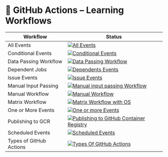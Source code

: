 # 🚀 GitHub Actions – Learning Workflows

| Workflow | Status |
|----------|--------|
| All Events | [![All Events](https://github.com/haveyoumetmiz/Actions-Learning/actions/workflows/event.yaml/badge.svg)](https://github.com/haveyoumetmiz/Actions-Learning/actions/workflows/event.yaml) |
| Conditional Events | [![Conditional Events](https://github.com/haveyoumetmiz/Actions-Learning/actions/workflows/conditionalevents.yaml/badge.svg)](https://github.com/haveyoumetmiz/Actions-Learning/actions/workflows/conditionalevents.yaml) |
| Data Passing Workflow | [![Data Passing Workflow](https://github.com/haveyoumetmiz/Actions-Learning/actions/workflows/passing-data.yaml/badge.svg)](https://github.com/haveyoumetmiz/Actions-Learning/actions/workflows/passing-data.yaml) |
| Dependent Jobs | [![Dependents Events](https://github.com/haveyoumetmiz/Actions-Learning/actions/workflows/dependantjobs.yaml/badge.svg)](https://github.com/haveyoumetmiz/Actions-Learning/actions/workflows/dependantjobs.yaml) |
| Issue Events | [![Issue Events](https://github.com/haveyoumetmiz/Actions-Learning/actions/workflows/issueonallbranch.yaml/badge.svg)](https://github.com/haveyoumetmiz/Actions-Learning/actions/workflows/issueonallbranch.yaml) |
| Manual Input Passing | [![Manual input passing Workflow](https://github.com/haveyoumetmiz/Actions-Learning/actions/workflows/inputpassing.yaml/badge.svg)](https://github.com/haveyoumetmiz/Actions-Learning/actions/workflows/inputpassing.yaml) |
| Manual Workflow | [![Manual Workflow](https://github.com/haveyoumetmiz/Actions-Learning/actions/workflows/manualevents.yaml/badge.svg)](https://github.com/haveyoumetmiz/Actions-Learning/actions/workflows/manualevents.yaml) |
| Matrix Workflow | [![Matrix Workflow with OS](https://github.com/haveyoumetmiz/Actions-Learning/actions/workflows/matrix.yaml/badge.svg)](https://github.com/haveyoumetmiz/Actions-Learning/actions/workflows/matrix.yaml) |
| One or More Events | [![One or more Events](https://github.com/haveyoumetmiz/Actions-Learning/actions/workflows/1events.yaml/badge.svg)](https://github.com/haveyoumetmiz/Actions-Learning/actions/workflows/1events.yaml) |
| Publishing to GCR | [![Publishing to GitHub Container Registry](https://github.com/haveyoumetmiz/Actions-Learning/actions/workflows/publishingtoGCR.yaml/badge.svg)](https://github.com/haveyoumetmiz/Actions-Learning/actions/workflows/publishingtoGCR.yaml) |
| Scheduled Events | [![Scheduled Events](https://github.com/haveyoumetmiz/Actions-Learning/actions/workflows/scheduledevents.yaml/badge.svg)](https://github.com/haveyoumetmiz/Actions-Learning/actions/workflows/scheduledevents.yaml) |
| Types of GitHub Actions | [![Types Of GitHub Actions](https://github.com/haveyoumetmiz/Actions-Learning/actions/workflows/workflow.yml/badge.svg)](https://github.com/haveyoumetmiz/Actions-Learning/actions/workflows/workflow.yml) |
